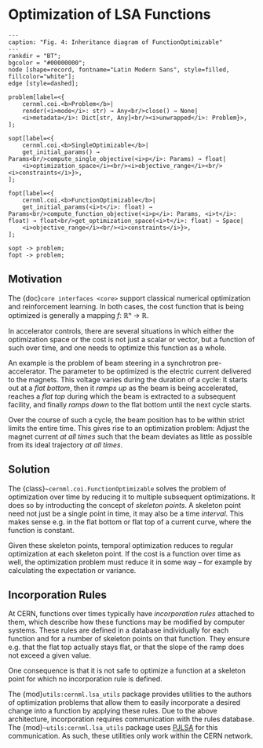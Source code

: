 # Optimization of LSA Functions

```{digraph} inheritance_diagram
---
caption: "Fig. 4: Inheritance diagram of FunctionOptimizable"
---
rankdir = "BT";
bgcolor = "#00000000";
node [shape=record, fontname="Latin Modern Sans", style=filled, fillcolor="white"];
edge [style=dashed];

problem[label=<{
    cernml.coi.<b>Problem</b>|
    render(<i>mode</i>: str) → Any<br/>close() → None|
    <i>metadata</i>: Dict[str, Any]<br/><i>unwrapped</i>: Problem}>,
];

sopt[label=<{
    cernml.coi.<b>SingleOptimizable</b>|
    get_initial_params() → Params<br/>compute_single_objective(<i>p</i>: Params) → float|
    <i>optimization_space</i><br/><i>objective_range</i><br/><i>constraints</i>}>,
];

fopt[label=<{
    cernml.coi.<b>FunctionOptimizable</b>|
    get_initial_params(<i>t</i>: float) → Params<br/>compute_function_objective(<i>p</i>: Params, <i>t</i>: float) → float<br/>get_optimization_space(<i>t</i>: float) → Space|
    <i>objective_range</i><br/><i>constraints</i>}>,
];

sopt -> problem;
fopt -> problem;
```

## Motivation

The {doc}`core interfaces <core>` support classical numerical optimization
and reinforcement learning. In both cases, the cost function that is being
optimized is generally a mapping *f*: ℝⁿ → ℝ.

In accelerator controls, there are several situations in which either the
optimization space or the cost is not just a scalar or vector, but a function
of such over time, and one needs to optimize this function as a whole.

An example is the problem of beam steering in a synchrotron pre-accelerator.
The parameter to be optimized is the electric current delivered to the magnets.
This voltage varies during the duration of a cycle: It starts out at a *flat
bottom*, then it *ramps up* as the beam is being accelerated, reaches a *flat
top* during which the beam is extracted to a subsequent facility, and finally
*ramps down* to the flat bottom until the next cycle starts.

Over the course of such a cycle, the beam position has to be within strict
limits the entire time. This gives rise to an optimization problem: Adjust the
magnet current *at all times* such that the beam deviates as little as possible
from its ideal trajectory *at all times*.

## Solution

The {class}`~cernml.coi.FunctionOptimizable` solves the problem of optimization
over time by reducing it to multiple subsequent optimizations. It does so by
introducting the concept of *skeleton points*. A skeleton point need not just
be a single point in time, it may also be a time *interval*. This makes sense
e.g. in the flat bottom or flat top of a current curve, where the function is
constant.

Given these skeleton points, temporal optimization reduces to regular
optimization at each skeleton point. If the cost is a function over time as
well, the optimization problem must reduce it in some way – for example by
calculating the expectation or variance.

## Incorporation Rules

At CERN, functions over times typically have *incorporation rules* attached to
them, which describe how these functions may be modified by computer systems.
These rules are defined in a database individually for each function and for a
number of skeleton points on that function. They ensure e.g. that the flat top
actually stays flat, or that the slope of the ramp does not exceed a given
value.

One consequence is that it is not safe to optimize a function at a skeleton
point for which no incorporation rule is defined.

The {mod}`utils:cernml.lsa_utils` package provides utilities to the authors of
optimization problems that allow them to easily incorporate a desired change
into a function by applying these rules. Due to the above architecture,
incorporation requires communication with the rules database. The
{mod}`~utils:cernml.lsa_utils` package uses
[PJLSA](https://gitlab.cern.ch/scripting-tools/pjlsa) for this communication.
As such, these utilities only work within the CERN network.
